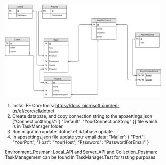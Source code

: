 ![TaskManagementDatabase.png](TaskManagementDatabase.png)

1. Install EF Core tools: https://docs.microsoft.com/en-us/ef/core/cli/dotnet
2. Create database, and copy connection string to the appsettings.json ["ConnectionStrings": { "Default": "YourConnectionString" }] file which is in TaskManager folder
3. Run migration update: dotnet ef database update.
4. In appsettings.json file update your email data:
		"Mailer": {
    "Port": "YourPort",
    "Host": "YourHost",
    "Password": "PasswordForEmail"
  }
  
  
  Environment_Postman: Local_API and Server_API
  and
  Collection_Postman: TaskManagement
  can be found in TaskManager.Test
  for testing purposes

